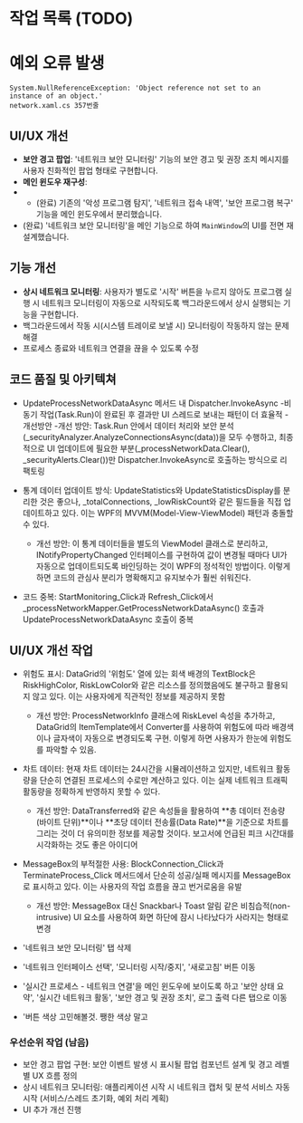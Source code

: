 # 작업 목록 (TODO)

# 예외 오류 발생
    System.NullReferenceException: 'Object reference not set to an instance of an object.'
    network.xaml.cs 357번줄
    
## UI/UX 개선

- **보안 경고 팝업**: '네트워크 보안 모니터링' 기능의 보안 경고 및 권장 조치 메시지를 사용자 친화적인 팝업 형태로 구현합니다.
- **메인 윈도우 재구성**:
- - (완료) 기존의 '악성 프로그램 탐지', '네트워크 접속 내역', '보안 프로그램 복구' 기능을 메인 윈도우에서 분리했습니다.
- (완료) '네트워크 보안 모니터링'을 메인 기능으로 하여 `MainWindow`의 UI를 전면 재설계했습니다.

## 기능 개선

- **상시 네트워크 모니터링**: 사용자가 별도로 '시작' 버튼을 누르지 않아도 프로그램 실행 시 네트워크 모니터링이 자동으로 시작되도록 백그라운드에서 상시 실행되는 기능을 구현합니다.
- 백그라운드에서 작동 시(시스템 트레이로 보낼 시) 모니터링이 작동하지 않는 문제 해결
- 프로세스 종료와 네트워크 연결을 끊을 수 있도록 수정

## 코드 품질 및 아키텍쳐
- UpdateProcessNetworkDataAsync 메서드 내 Dispatcher.InvokeAsync
    -비동기 작업(Task.Run)이 완료된 후 결과만 UI 스레드로 보내는 패턴이 더 효율적
    -개선방안
        -개선 방안: Task.Run 안에서 데이터 처리와 보안 분석(_securityAnalyzer.AnalyzeConnectionsAsync(data))을 모두 수행하고, 최종적으로 UI 업데이트에 필요한 부분(_processNetworkData.Clear(), _securityAlerts.Clear())만 Dispatcher.InvokeAsync로 호출하는 방식으로 리팩토링

- 통계 데이터 업데이트 방식: UpdateStatistics와 UpdateStatisticsDisplay를 분리한 것은 좋으나, _totalConnections, _lowRiskCount와 같은 필드들을 직접 업데이트하고 있다. 이는 WPF의 MVVM(Model-View-ViewModel) 패턴과 충돌할 수 있다.
    - 개선 방안: 이 통계 데이터들을 별도의 ViewModel 클래스로 분리하고, INotifyPropertyChanged 인터페이스를 구현하여 값이 변경될 때마다 UI가 자동으로 업데이트되도록 바인딩하는 것이 WPF의 정석적인 방법이다. 이렇게 하면 코드의 관심사 분리가 명확해지고 유지보수가 훨씬 쉬워진다.

- 코드 중복: StartMonitoring_Click과 Refresh_Click에서 _processNetworkMapper.GetProcessNetworkDataAsync() 호출과 UpdateProcessNetworkDataAsync 호출이 중복

## UI/UX 개선 작업
- 위험도 표시: DataGrid의 '위험도' 열에 있는 회색 배경의 TextBlock은 RiskHighColor, RiskLowColor와 같은 리소스를 정의했음에도 불구하고 활용되지 않고 있다. 이는 사용자에게 직관적인 정보를 제공하지 못함
    - 개선 방안: ProcessNetworkInfo 클래스에 RiskLevel 속성을 추가하고, DataGrid의 ItemTemplate에서 Converter를 사용하여 위험도에 따라 배경색이나 글자색이 자동으로 변경되도록 구현. 이렇게 하면 사용자가 한눈에 위험도를 파악할 수 있음.

- 차트 데이터: 현재 차트 데이터는 24시간을 시뮬레이션하고 있지만, 네트워크 활동량을 단순히 연결된 프로세스의 수로만 계산하고 있다. 이는 실제 네트워크 트래픽 활동량을 정확하게 반영하지 못할 수 있다.
    - 개선 방안: DataTransferred와 같은 속성들을 활용하여 **총 데이터 전송량(바이트 단위)**이나 **초당 데이터 전송률(Data Rate)**을 기준으로 차트를 그리는 것이 더 유의미한 정보를 제공할 것이다. 보고서에 언급된 피크 시간대를 시각화하는 것도 좋은 아이디어

- MessageBox의 부적절한 사용: BlockConnection_Click과 TerminateProcess_Click 메서드에서 단순히 성공/실패 메시지를 MessageBox로 표시하고 있다. 이는 사용자의 작업 흐름을 끊고 번거로움을 유발    
    - 개선 방안: MessageBox 대신 Snackbar나 Toast 알림 같은 비침습적(non-intrusive) UI 요소를 사용하여 화면 하단에 잠시 나타났다가 사라지는 형태로 변경

- '네트워크 보안 모니터링' 탭 삭제 
- '네트워크 인터페이스 선택', '모니터링 시작/중지', '새로고침' 버튼 이동
- '실시간 프로세스 - 네트워크 연결'을 메인 윈도우에 보이도록 하고 
  '보안 상태 요약', '실시간 네트워크 활동', '보안 경고 및 권장 조치', 로그 출력 다른 탭으로 이동
- '버튼 색상 고민해볼것. 쨍한 색상 말고

### 우선순위 작업 (남음)

- 보안 경고 팝업 구현: 보안 이벤트 발생 시 표시될 팝업 컴포넌트 설계 및 경고 레벨별 UX 흐름 정의
- 상시 네트워크 모니터링: 애플리케이션 시작 시 네트워크 캡처 및 분석 서비스 자동 시작 (서비스/스레드 초기화, 예외 처리 계획)
- UI 추가 개선 진행